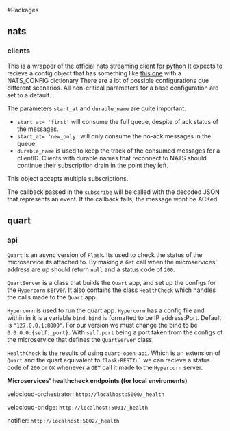 #Packages
## nats
### clients
This is a wrapper of the official [nats streaming client for python](https://github.com/nats-io/asyncio-nats-streaming)
It expects to recieve a config object that has something like [this one](../../base-microservice/src/config/config.py) with a NATS_CONFIG dictionary
There are a lot of possible configurations due different scenarios. 
All non-critical parameters for a base configuration are set to a default.

The parameters `start_at` and `durable_name` are quite important.
- `start_at= 'first'` will consume the full queue, despite of ack status of the messages.
- `start_at= 'new_only'` will only consume the no-ack messages in the queue.
- `durable_name` is used to keep the track of the consumed messages for a clientID. Clients with durable names that reconnect to NATS should continue their subscription drain in the point they left.

This object accepts multiple subscriptions. 

The callback passed in the `subscribe` will be called with the decoded JSON that represents an event.
If the callback fails, the message wont be ACKed.
## quart
### api
`Quart` is an async version of `Flask`. Its used to check the status of the microservice its 
attached to. By making a `Get` call when the microservices' address are up should return `null` and a 
status code of `200`. 

`QuartServer` is a class that builds the `Quart` app, and set up the configs for the `Hypercorn` server. It
also contains the class `HealthCheck` which handles the calls made to the `Quart` app.

`Hypercorn` is used to run the quart app. `Hypercorn` has a config file and within in it
is a variable `bind`. `bind` is formatted to be IP address:Port. Default is `"127.0.0.1:8000"`.
For our version we must change the bind to be `0.0.0.0:{self._port}`. With `self.port` being a port
taken from the configs of the microservice that defines the `QuartServer` class.
 
`HealthCheck` is the results of using `quart-open-api`. Which is an extension of `Quart` and the quart 
equivalent to `flask-RESTful` we can recieve a status code of `200` or `OK` whenever a `GET` call it made to the
`Hypercorn` server.

__Microservices' healthcheck endpoints (for local enviroments)__

velocloud-orchestrator: `http://localhost:5000/_health` 

velocloud-bridge: `http://localhost:5001/_health`

notifier:  `http://localhost:5002/_health`

